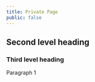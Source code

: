 ```yaml
---
title: Private Page
public: false
---
```

## Second level heading

### Third level heading

Paragraph 1
